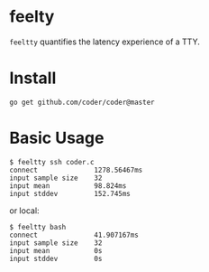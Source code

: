 # feelty

`feeltty` quantifies the latency experience of a TTY.

# Install

```shell script
go get github.com/coder/coder@master
```

# Basic Usage

```shell script
$ feeltty ssh coder.c
connect              1278.56467ms
input sample size    32
input mean           98.824ms
input stddev         152.745ms
```

or local:

```shell script
$ feeltty bash
connect              41.907167ms
input sample size    32
input mean           0s
input stddev         0s
```
